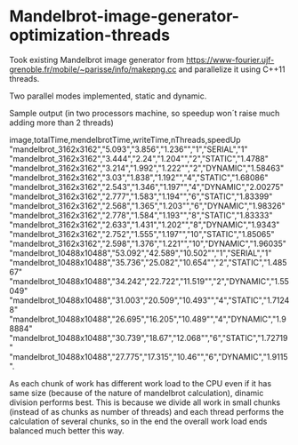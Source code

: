 # Mandelbrot-image-generator-optimization-threads
Took existing Mandelbrot image generator from https://www-fourier.ujf-grenoble.fr/mobile/~parisse/info/makepng.cc and parallelize it using C++11 threads.

Two parallel modes implemented, static and dynamic.

Sample output (in two processors machine, so speedup won´t raise much adding more than 2 threads)

image,totalTime,mendelbrotTime,writeTime,nThreads,speedUp
"mandelbrot_3162x3162","5.093","3.856","1.236"","1","SERIAL","1"
"mandelbrot_3162x3162","3.444","2.24","1.204"","2","STATIC","1.4788"
"mandelbrot_3162x3162","3.214","1.992","1.222"","2","DYNAMIC","1.58463"
"mandelbrot_3162x3162","3.03","1.838","1.192"","4","STATIC","1.68086"
"mandelbrot_3162x3162","2.543","1.346","1.197"","4","DYNAMIC","2.00275"
"mandelbrot_3162x3162","2.777","1.583","1.194"","6","STATIC","1.83399"
"mandelbrot_3162x3162","2.568","1.365","1.203"","6","DYNAMIC","1.98326"
"mandelbrot_3162x3162","2.778","1.584","1.193"","8","STATIC","1.83333"
"mandelbrot_3162x3162","2.633","1.431","1.202"","8","DYNAMIC","1.9343"
"mandelbrot_3162x3162","2.752","1.555","1.197"","10","STATIC","1.85065"
"mandelbrot_3162x3162","2.598","1.376","1.221"","10","DYNAMIC","1.96035"
"mandelbrot_10488x10488","53.092","42.589","10.502"","1","SERIAL","1"
"mandelbrot_10488x10488","35.736","25.082","10.654"","2","STATIC","1.48567"
"mandelbrot_10488x10488","34.242","22.722","11.519"","2","DYNAMIC","1.55049"
"mandelbrot_10488x10488","31.003","20.509","10.493"","4","STATIC","1.71248"
"mandelbrot_10488x10488","26.695","16.205","10.489"","4","DYNAMIC","1.98884"
"mandelbrot_10488x10488","30.739","18.67","12.068"","6","STATIC","1.72719"
"mandelbrot_10488x10488","27.775","17.315","10.46"","6","DYNAMIC","1.9115". 

As each chunk of work has different work load to the CPU even if it has same size (because of the nature of mandelbrot calculation), dinamic division performs best. This is because we divide all work in small chunks (instead of as chunks as number of threads) and each thread performs the calculation of several chunks, so in the end the overall work load ends balanced much better this way. 

